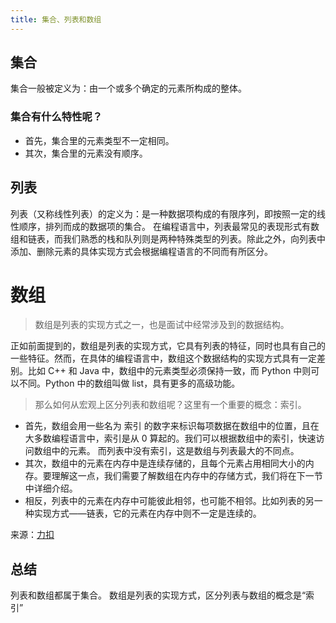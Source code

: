 ```yaml
---
title: 集合、列表和数组
---
```


## 集合
集合一般被定义为：由一个或多个确定的元素所构成的整体。

### 集合有什么特性呢？
* 首先，集合里的元素类型不一定相同。
* 其次，集合里的元素没有顺序。

## 列表
列表（又称线性列表）的定义为：是一种数据项构成的有限序列，即按照一定的线性顺序，排列而成的数据项的集合。
在编程语言中，列表最常见的表现形式有数组和链表，而我们熟悉的栈和队列则是两种特殊类型的列表。除此之外，向列表中添加、删除元素的具体实现方式会根据编程语言的不同而有所区分。

# 数组
> 数组是列表的实现方式之一，也是面试中经常涉及到的数据结构。

正如前面提到的，数组是列表的实现方式，它具有列表的特征，同时也具有自己的一些特征。然而，在具体的编程语言中，数组这个数据结构的实现方式具有一定差别。比如 C++ 和 Java 中，数组中的元素类型必须保持一致，而 Python 中则可以不同。Python 中的数组叫做 list，具有更多的高级功能。

>那么如何从宏观上区分列表和数组呢？这里有一个重要的概念：索引。

* 首先，数组会用一些名为 索引 的数字来标识每项数据在数组中的位置，且在大多数编程语言中，索引是从 0 算起的。我们可以根据数组中的索引，快速访问数组中的元素。
而列表中没有索引，这是数组与列表最大的不同点。
* 其次，数组中的元素在内存中是连续存储的，且每个元素占用相同大小的内存。要理解这一点，我们需要了解数组在内存中的存储方式，我们将在下一节中详细介绍。
* 相反，列表中的元素在内存中可能彼此相邻，也可能不相邻。比如列表的另一种实现方式——链表，它的元素在内存中则不一定是连续的。

来源：[力扣](https://leetcode-cn.com/leetbook/read/array-and-string/ybfut/)

## 总结
列表和数组都属于集合。
数组是列表的实现方式，区分列表与数组的概念是“索引”